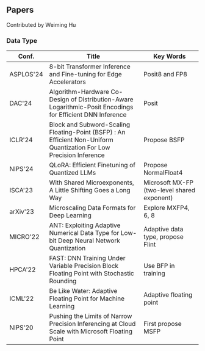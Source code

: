 Papers
------------------------

Contributed by Weiming Hu

### Data Type

| Conf.     | **Title**                                                    | **Key Words**                               |
| --------- | ------------------------------------------------------------ | ------------------------------------------- |
| ASPLOS'24 | 8-bit Transformer Inference and Fine-tuning for Edge Accelerators | Posit8 and FP8                              |
| DAC'24    | Algorithm-Hardware Co-Design of Distribution-Aware Logarithmic-Posit Encodings for Efficient DNN Inference | Posit                                       |
| ICLR'24   | Block and Subword-Scaling Floating-Point (BSFP) : An Efficient Non-Uniform Quantization For Low Precision Inference | Propose BSFP                                |
| NIPS'24   | QLoRA: Efficient Finetuning of Quantized LLMs                | Propose NormalFloat4                        |
| ISCA'23   | With Shared Microexponents, A Little Shifting Goes a Long Way | Microsoft MX-FP (two-level shared exponent) |
| arXiv'23  | Microscaling Data Formats for Deep Learning                  | Explore MXFP4, 6, 8                         |
| MICRO'22  | ANT: Exploiting Adaptive Numerical Data Type for Low-bit Deep Neural Network Quantization | Adaptive data type, propose Flint           |
| HPCA'22   | FAST: DNN Training Under Variable Precision Block Floating Point with Stochastic Rounding | Use BFP in training                         |
| ICML'22   | Be Like Water: Adaptive Floating Point for Machine Learning  | Adaptive floating point                     |
| NIPS'20   | Pushing the Limits of Narrow Precision Inferencing at Cloud Scale with Microsoft Floating Point | First propose MSFP                          |



